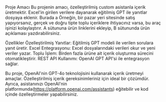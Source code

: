 Proje Amacı
Bu projenin amacı, özelleştirilmiş custom asistanla içerik üretmektir. 
Excel'in girilen verilere dayanarak eğitilmiş GPT ile yanıtlar dosyaya eklenir. 
Burada a
Örneğin, bir pazar yeri sitesinde satış yapıyorsanız, gerçek ve doğru tipte toplu içeriklere ihtiyacınız varsa, bu araç işinizi kolaylaştırır. 
A sütununa ürün linklerini ekleyip, B sütununda ürün açıklaması yazdırabilirsiniz.

Özellikler
Özelleştirilmiş Yanıtlar: Eğitilmiş GPT modeli ile verilen sorulara yanıt üretir.
Excel Entegrasyonu: Excel dosyalarındaki verileri okur ve yeni veriler yazar.
Toplu İşlem: Birden fazla ürüne ait içerik oluşturma sürecini otomatikleştirir.
REST API Kullanımı: OpenAI GPT API'si ile entegrasyon sağlar.

Bu proje, OpenAI'nin GPT-4o teknolojisini kullanarak içerik üretmeyi amaçlar. Özelleştirilmiş içerik gereksinimleriniz için ideal bir çözümdür. 
Ayrıca, asistanınızı OpenAI'nin platformunda(https://platform.openai.com/assistants) eğitebilir ve kod içinde özelleştirmeler yapabilirsiniz.
